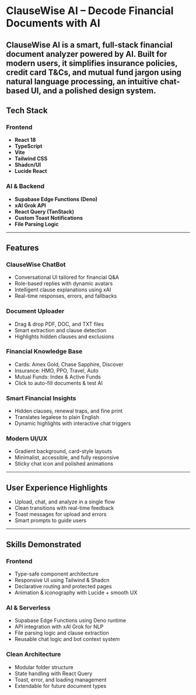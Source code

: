 # ClauseWise AI – Decode Financial Documents with AI
ClauseWise AI is a **smart, full-stack financial document analyzer** powered by AI. Built for modern users, it simplifies insurance policies, credit card T&Cs, and mutual fund jargon using **natural language processing**, an intuitive **chat-based UI**, and a polished design system.
---
## Tech Stack

### Frontend
- **React 18**
- **TypeScript**
- **Vite**
- **Tailwind CSS**
- **Shadcn/UI**
- **Lucide React**

### AI & Backend
- **Supabase Edge Functions (Deno)**
- **xAI Grok API**
- **React Query (TanStack)**
- **Custom Toast Notifications**
- **File Parsing Logic**

---

## Features

### ClauseWise ChatBot
- Conversational UI tailored for financial Q&A
- Role-based replies with dynamic avatars
- Intelligent clause explanations using xAI
- Real-time responses, errors, and fallbacks

### Document Uploader
- Drag & drop PDF, DOC, and TXT files
- Smart extraction and clause detection
- Highlights hidden clauses and exclusions

### Financial Knowledge Base
- Cards: Amex Gold, Chase Sapphire, Discover
- Insurance: HMO, PPO, Travel, Auto
- Mutual Funds: Index & Active Funds
- Click to auto-fill documents & test AI

### Smart Financial Insights
- Hidden clauses, renewal traps, and fine print
- Translates legalese to plain English
- Dynamic highlights with interactive chat triggers

### Modern UI/UX
- Gradient background, card-style layouts
- Minimalist, accessible, and fully responsive
- Sticky chat icon and polished animations

---

## User Experience Highlights

- Upload, chat, and analyze in a single flow
- Clean transitions with real-time feedback
- Toast messages for upload and errors
- Smart prompts to guide users

---

## Skills Demonstrated

### Frontend
- Type-safe component architecture
- Responsive UI using Tailwind & Shadcn
- Declarative routing and protected pages
- Animation & iconography with Lucide + smooth UX

### AI & Serverless
- Supabase Edge Functions using Deno runtime
- API integration with xAI Grok for NLP
- File parsing logic and clause extraction
- Reusable chat logic and bot context system

### Clean Architecture
- Modular folder structure
- State handling with React Query
- Toast, error, and loading management
- Extendable for future document types
